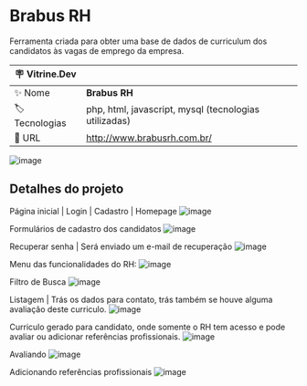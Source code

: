 # Brabus RH

Ferramenta criada para obter uma base de dados de curriculum dos candidatos às vagas de emprego da empresa.

| :placard: Vitrine.Dev |     |
| -------------  | --- |
| :sparkles: Nome        | **Brabus RH**
| :label: Tecnologias | php, html, javascript, mysql (tecnologias utilizadas)
| :rocket: URL         | http://www.brabusrh.com.br/

<!-- Inserir imagem com a #vitrinedev ao final do link -->
![image](https://user-images.githubusercontent.com/17009058/214096566-b2a8815c-7023-4382-8225-ca028be07eee.png#vitrinedev)

## Detalhes do projeto

Página inicial | Login | Cadastro | Homepage
![image](https://user-images.githubusercontent.com/17009058/214096566-b2a8815c-7023-4382-8225-ca028be07eee.png)

Formulários de cadastro dos candidatos
![image](https://user-images.githubusercontent.com/17009058/214096303-aab425bb-f8d3-4f6d-9073-33fb59542575.png)

Recuperar senha | Será enviado um e-mail de recuperação
![image](https://user-images.githubusercontent.com/17009058/214096081-6a8f179b-d059-4e28-9000-9b35c35843ba.png)

Menu das funcionalidades do RH:
![image](https://user-images.githubusercontent.com/17009058/214092190-9e488704-7520-4183-ae52-e0331caea9a3.png)

Filtro de Busca
![image](https://user-images.githubusercontent.com/17009058/214092375-58ffe710-7b1b-4c1e-ab29-35ee5ac86e9b.png)

Listagem | Trás os dados para contato, trás também se houve alguma avaliação deste curriculo.
![image](https://user-images.githubusercontent.com/17009058/214093594-304c573f-0c88-4c88-b693-ae1109620f22.png)

Curriculo gerado para candidato, onde somente o RH tem acesso e pode avaliar ou adicionar referências profissionais.
![image](https://user-images.githubusercontent.com/17009058/214094996-ee6c4d65-923b-48a7-9f17-8c93f2927a08.png)

Avaliando
![image](https://user-images.githubusercontent.com/17009058/214095426-bfc2b03e-937c-41aa-afce-d7dd71ffb5c9.png)

Adicionando referências profissionais
![image](https://user-images.githubusercontent.com/17009058/214095618-959d7582-fe88-4c18-af37-142750630d83.png)
